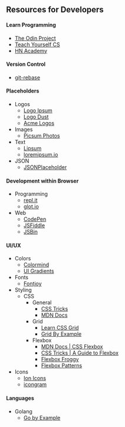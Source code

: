 ## Resources for Developers

#### Learn Programming
- [The Odin Project](https://www.theodinproject.com/)
- [Teach Yourself CS](https://teachyourselfcs.com/)
- [HN Academy](https://yahnd.com/academy/)

#### Version Control
- [git-rebase](https://git-rebase.io/)

#### Placeholders
- Logos
  - [Logo Ipsum](https://logoipsum.com/)
  - [Logo Dust](https://logodust.com/)
  - [Acme Logos](http://acmelogos.com/)
- Images
  - [Picsum Photos](https://picsum.photos/)
- Text
  - [Lipsum](https://www.lipsum.com/)
  - [loremipsum.io](https://loremipsum.io/)
- JSON
  - [JSONPlaceholder](https://jsonplaceholder.typicode.com/)

#### Development within Browser
- Programming
  - [repl.it](https://repl.it/)
  - [glot.io](https://glot.io/)
- Web
  - [CodePen](https://codepen.io/)
  - [JSFiddle](https://jsfiddle.net/)
  - [JSBin](https://jsbin.com)

#### UI/UX
- Colors
  - [Colormind](http://colormind.io/)
  - [UI Gradients](https://uigradients.com/)
- Fonts
  - [Fontjoy](https://fontjoy.com/)
- Styling
  - CSS
    - General
      - [CSS Tricks](https://css-tricks.com/)
      - [MDN Docs](https://developer.mozilla.org/en-US/docs/Web/CSS)
    - Grid
      - [Learn CSS Grid](https://learncssgrid.com/)
      - [Grid By Example](https://gridbyexample.com/examples/)
    - Flexbox
      - [MDN Docs | CSS Flexbox](https://developer.mozilla.org/en-US/docs/Learn/CSS/CSS_layout/Flexbox)
      - [CSS Tricks | A Guide to Flexbox](https://css-tricks.com/snippets/css/a-guide-to-flexbox/)
      - [Flexbox Froggy](https://flexboxfroggy.com/)
      - [Flexbox Patterns](https://www.flexboxpatterns.com/)
- Icons
  - [Ion Icons](https://ionicons.com/)
  - [icongram](https://icongr.am/)


#### Languages
- Golang
  - [Go by Example](https://gobyexample.com/)
